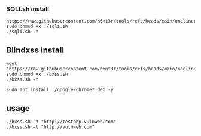 ### SQLI.sh install
```
https://raw.githubusercontent.com/h6nt3r/tools/refs/heads/main/oneliners/sqli.sh
sudo chmod +x ./sqli.sh
./sqli.sh -h
```
## Blindxss install
```
wget "https://raw.githubusercontent.com/h6nt3r/tools/refs/heads/main/oneliners/bxss.sh"
sudo chmod +x ./bxss.sh
./bxss.sh -h
```

```
sudo apt install ./google-chrome*.deb -y
```
## usage
```
./bxss.sh -d "http://testphp.vulnweb.com"
./bxss.sh -l "http://vulnweb.com"
```
